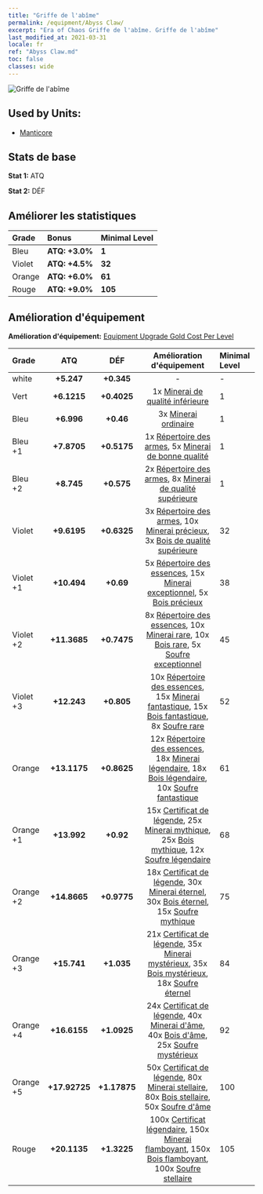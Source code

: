 ```yaml
---
title: "Griffe de l'abîme"
permalink: /equipment/Abyss Claw/
excerpt: "Era of Chaos Griffe de l'abîme. Griffe de l'abîme"
last_modified_at: 2021-03-31
locale: fr
ref: "Abyss Claw.md"
toc: false
classes: wide
---
```


  ![Griffe de l'abîme](/images/e/e_7061.png)

## Used by Units:

* [Manticore](/fr/units/Manticore/) 


## Stats de base
 **Stat 1:** ATQ

 **Stat 2:** DÉF

## Améliorer les statistiques

  |     Grade    |   Bonus | Minimal Level | 
  |:-------------|:--------|:--------------| 
  | Bleu | **ATQ: +3.0%** | **1** | 
  | Violet | **ATQ: +4.5%** | **32** | 
  | Orange | **ATQ: +6.0%** | **61** | 
  | Rouge | **ATQ: +9.0%** | **105** | 


## Amélioration d'équipement
 **Amélioration d'équipement:** [Equipment Upgrade Gold Cost Per Level](/equipment/EquipmentUpgradeCostPerLevel/) 

  |          Grade      | ATQ | DÉF | Amélioration d'équipement | Minimal Level |
  |:--------------------|:---------:|:---------:|:----------------:|:--------------|
  | white | **+5.247** | **+0.345** | - | - |
  | Vert | **+6.1215** | **+0.4025** | 1x [Minerai de qualité inférieure](/fr/Items/mat_1/) | 1 |
  | Bleu | **+6.996** | **+0.46** | 3x [Minerai ordinaire](/fr/Items/mat_6/) | 1 |
  | Bleu +1 | **+7.8705** | **+0.5175** | 1x [Répertoire des armes](/fr/Items/mat_18/), 5x [Minerai de bonne qualité](/fr/Items/mat_12/) | 1 |
  | Bleu +2 | **+8.745** | **+0.575** | 2x [Répertoire des armes](/fr/Items/mat_25/), 8x [Minerai de qualité supérieure](/fr/Items/mat_19/) | 1 |
  | Violet | **+9.6195** | **+0.6325** | 3x [Répertoire des armes](/fr/Items/mat_32/), 10x [Minerai précieux](/fr/Items/mat_26/), 3x [Bois de qualité supérieure](/fr/Items/mat_20/) | 32 |
  | Violet +1 | **+10.494** | **+0.69** | 5x [Répertoire des essences](/fr/Items/mat_39/), 15x [Minerai exceptionnel](/fr/Items/mat_33/), 5x [Bois précieux](/fr/Items/mat_27/) | 38 |
  | Violet +2 | **+11.3685** | **+0.7475** | 8x [Répertoire des essences](/fr/Items/mat_46/), 10x [Minerai rare](/fr/Items/mat_40/), 10x [Bois rare](/fr/Items/mat_41/), 5x [Soufre exceptionnel](/fr/Items/mat_36/) | 45 |
  | Violet +3 | **+12.243** | **+0.805** | 10x [Répertoire des essences](/fr/Items/mat_53/), 15x [Minerai fantastique](/fr/Items/mat_47/), 15x [Bois fantastique](/fr/Items/mat_48/), 8x [Soufre rare](/fr/Items/mat_43/) | 52 |
  | Orange | **+13.1175** | **+0.8625** | 12x [Répertoire des essences](/fr/Items/mat_60/), 18x [Minerai légendaire](/fr/Items/mat_54/), 18x [Bois légendaire](/fr/Items/mat_55/), 10x [Soufre fantastique](/fr/Items/mat_50/) | 61 |
  | Orange +1 | **+13.992** | **+0.92** | 15x [Certificat de légende](/fr/Items/mat_67/), 25x [Minerai mythique](/fr/Items/mat_61/), 25x [Bois mythique](/fr/Items/mat_62/), 12x [Soufre légendaire](/fr/Items/mat_57/) | 68 |
  | Orange +2 | **+14.8665** | **+0.9775** | 18x [Certificat de légende](/fr/Items/mat_74/), 30x [Minerai éternel](/fr/Items/mat_68/), 30x [Bois éternel](/fr/Items/mat_69/), 15x [Soufre mythique](/fr/Items/mat_64/) | 75 |
  | Orange +3 | **+15.741** | **+1.035** | 21x [Certificat de légende](/fr/Items/mat_81/), 35x [Minerai mystérieux](/fr/Items/mat_75/), 35x [Bois mystérieux](/fr/Items/mat_76/), 18x [Soufre éternel](/fr/Items/mat_71/) | 84 |
  | Orange +4 | **+16.6155** | **+1.0925** | 24x [Certificat de légende](/fr/Items/mat_88/), 40x [Minerai d'âme](/fr/Items/mat_82/), 40x [Bois d'âme](/fr/Items/mat_83/), 25x [Soufre mystérieux](/fr/Items/mat_78/) | 92 |
  | Orange +5 | **+17.92725** | **+1.17875** | 50x [Certificat de légende](/fr/Items/mat_95/), 80x [Minerai stellaire](/fr/Items/mat_89/), 80x [Bois stellaire](/fr/Items/mat_90/), 50x [Soufre d'âme](/fr/Items/mat_85/) | 100 |
  | Rouge | **+20.1135** | **+1.3225** | 100x [Certificat légendaire](/fr/Items/mat_102/), 150x [Minerai flamboyant](/fr/Items/mat_96/), 150x [Bois flamboyant](/fr/Items/mat_97/), 100x [Soufre stellaire](/fr/Items/mat_92/) | 105 |

